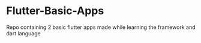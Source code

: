 # Flutter-Basic-Apps
Repo containing 2 basic flutter apps made while learning the framework and dart language
